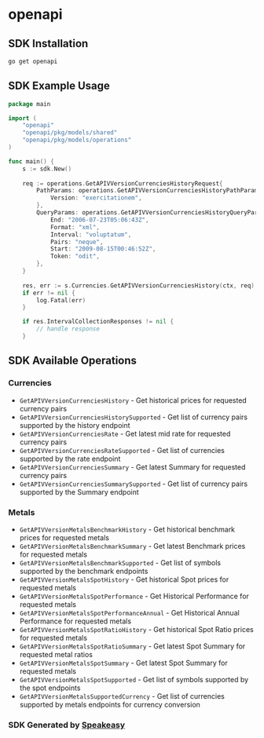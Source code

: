 # openapi

<!-- Start SDK Installation -->
## SDK Installation

```bash
go get openapi
```
<!-- End SDK Installation -->

## SDK Example Usage
<!-- Start SDK Example Usage -->
```go
package main

import (
    "openapi"
    "openapi/pkg/models/shared"
    "openapi/pkg/models/operations"
)

func main() {
    s := sdk.New()
    
    req := operations.GetAPIVVersionCurrenciesHistoryRequest{
        PathParams: operations.GetAPIVVersionCurrenciesHistoryPathParams{
            Version: "exercitationem",
        },
        QueryParams: operations.GetAPIVVersionCurrenciesHistoryQueryParams{
            End: "2006-07-23T05:06:43Z",
            Format: "xml",
            Interval: "voluptatum",
            Pairs: "neque",
            Start: "2009-08-15T00:46:52Z",
            Token: "odit",
        },
    }
    
    res, err := s.Currencies.GetAPIVVersionCurrenciesHistory(ctx, req)
    if err != nil {
        log.Fatal(err)
    }

    if res.IntervalCollectionResponses != nil {
        // handle response
    }
```
<!-- End SDK Example Usage -->

<!-- Start SDK Available Operations -->
## SDK Available Operations

### Currencies

* `GetAPIVVersionCurrenciesHistory` - Get historical prices for requested currency pairs
* `GetAPIVVersionCurrenciesHistorySupported` - Get list of currency pairs supported by the history endpoint
* `GetAPIVVersionCurrenciesRate` - Get latest mid rate for requested currency pairs
* `GetAPIVVersionCurrenciesRateSupported` - Get list of currencies supported by the rate endpoint
* `GetAPIVVersionCurrenciesSummary` - Get latest Summary for requested currency pairs
* `GetAPIVVersionCurrenciesSummarySupported` - Get list of currency pairs supported by the Summary endpoint

### Metals

* `GetAPIVVersionMetalsBenchmarkHistory` - Get historical benchmark prices for requested metals
* `GetAPIVVersionMetalsBenchmarkSummary` - Get latest Benchmark prices for requested metals
* `GetAPIVVersionMetalsBenchmarkSupported` - Get list of symbols supported by the benchmark endpoints
* `GetAPIVVersionMetalsSpotHistory` - Get historical Spot prices for requested metals
* `GetAPIVVersionMetalsSpotPerformance` - Get Historical Performance for requested metals
* `GetAPIVVersionMetalsSpotPerformanceAnnual` - Get Historical Annual Performance for requested metals
* `GetAPIVVersionMetalsSpotRatioHistory` - Get historical Spot Ratio prices for requested metals
* `GetAPIVVersionMetalsSpotRatioSummary` - Get latest Spot Summary for requested metal ratios
* `GetAPIVVersionMetalsSpotSummary` - Get latest Spot Summary for requested metals
* `GetAPIVVersionMetalsSpotSupported` - Get list of symbols supported by the spot endpoints
* `GetAPIVVersionMetalsSupportedCurrency` - Get list of currencies supported by metals endpoints for currency conversion

<!-- End SDK Available Operations -->

### SDK Generated by [Speakeasy](https://docs.speakeasyapi.dev/docs/using-speakeasy/client-sdks)
